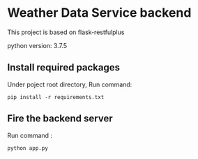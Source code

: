 # Weather Data Service backend

This project is based on flask-restfulplus

python version: 3.7.5
## Install required packages
Under poject root directory,
Run command:

    pip install -r requirements.txt

## Fire the backend server
Run command :

    python app.py

